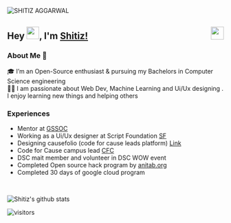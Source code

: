 ![SHITIZ AGGARWAL](https://user-images.githubusercontent.com/53532851/105373186-69e71380-5c2c-11eb-9760-8e6ebb3d74c0.gif)

## Hey <img src="https://github.com/TheDudeThatCode/TheDudeThatCode/blob/master/Assets/Hi.gif" width="29px">, I'm [Shitiz!](https://shitiz-aggarwal.github.io/SA-portfolio/)  <a href="https://www.linkedin.com/in/shitiz-aggarwal-920b411a6/"> <img align="right" width="30px" src="https://cdn.jsdelivr.net/npm/simple-icons@v3/icons/linkedin.svg"  />
</a>

### About Me 🚀
🎓 I’m an Open-Source enthusiast & pursuing my Bachelors in Computer Science engineering </br>
👨‍💻  I am passionate about Web Dev, Machine Learning and Ui/Ux designing . I enjoy learning new things and helping others </br>

### Experiences 
- Mentor at [GSSOC](https://gssoc.girlscript.tech/)
- Working as a Ui/Ux designer at Script Foundation [SF](https://www.scriptindia.org/)
- Designing causefolio (code for cause leads platform) [Link](https://github.com/codeforcauseorg/causefolio)
- Code for Cause campus lead [CFC](https://codeforcause.org/)
- DSC mait member and volunteer in DSC WOW event
- Completed Open source hack program by [anitab.org](https://anitab-org.github.io/events/open-source-hack/)
- Completed 30 days of google cloud program
<br />

![Shitiz's github stats](https://github-readme-stats.vercel.app/api?username=SHITIZ-AGGARWAL&show_icons=true&theme=midnight-purple)


![visitors](https://visitor-badge.laobi.icu/badge?page_id=SHITIZ-AGGARWAL.SHITIZ-AGGARWAL)
